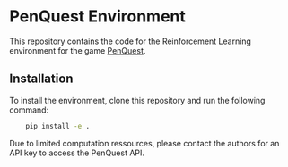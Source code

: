 # PenQuest Environment

This repository contains the code for the Reinforcement Learning environment
for the game [PenQuest](https://www.pen.quest).

## Installation

To install the environment, clone this repository and run the following command:

```bash
    pip install -e .
```

Due to limited computation ressources, please contact the authors for an 
API key to access the PenQuest API.